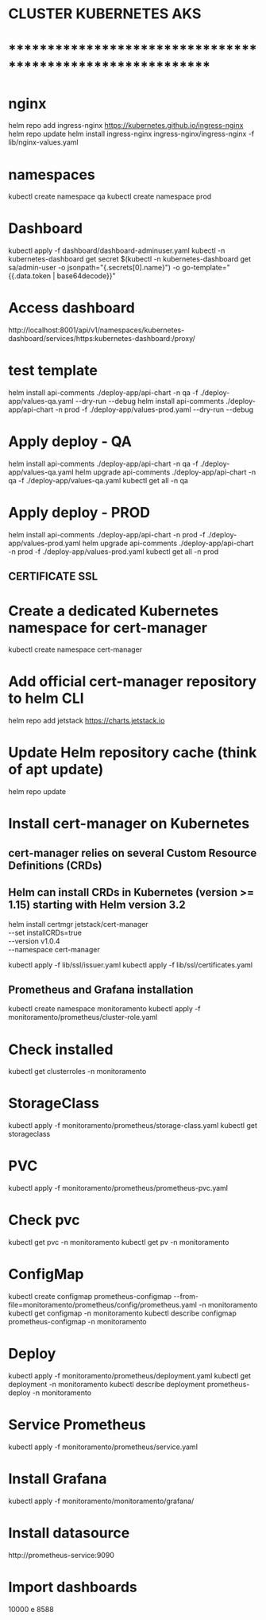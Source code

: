 # CLUSTER KUBERNETES AKS
# **********************************************************
# nginx
helm repo add ingress-nginx https://kubernetes.github.io/ingress-nginx
helm repo update
helm install ingress-nginx ingress-nginx/ingress-nginx -f lib/nginx-values.yaml

# namespaces
kubectl create namespace qa
kubectl create namespace prod

# Dashboard
kubectl apply -f dashboard/dashboard-adminuser.yaml
kubectl -n kubernetes-dashboard get secret $(kubectl -n kubernetes-dashboard get sa/admin-user -o jsonpath="{.secrets[0].name}") -o go-template="{{.data.token | base64decode}}"

# Access dashboard
http://localhost:8001/api/v1/namespaces/kubernetes-dashboard/services/https:kubernetes-dashboard:/proxy/

# test template
helm install api-comments ./deploy-app/api-chart -n qa -f ./deploy-app/values-qa.yaml --dry-run --debug
helm install api-comments ./deploy-app/api-chart -n prod -f ./deploy-app/values-prod.yaml --dry-run --debug

# Apply deploy - QA
helm install api-comments ./deploy-app/api-chart -n qa -f ./deploy-app/values-qa.yaml
helm upgrade api-comments ./deploy-app/api-chart -n qa -f ./deploy-app/values-qa.yaml
kubectl get all -n qa

# Apply deploy - PROD
helm install api-comments ./deploy-app/api-chart -n prod -f ./deploy-app/values-prod.yaml
helm upgrade api-comments ./deploy-app/api-chart -n prod -f ./deploy-app/values-prod.yaml
kubectl get all -n prod

## CERTIFICATE SSL
# Create a dedicated Kubernetes namespace for cert-manager
kubectl create namespace cert-manager
# Add official cert-manager repository to helm CLI
helm repo add jetstack https://charts.jetstack.io
# Update Helm repository cache (think of apt update)
helm repo update
# Install cert-manager on Kubernetes
## cert-manager relies on several Custom Resource Definitions (CRDs)
## Helm can install CRDs in Kubernetes (version >= 1.15) starting with Helm version 3.2
helm install certmgr jetstack/cert-manager \
    --set installCRDs=true \
    --version v1.0.4 \
    --namespace cert-manager

kubectl apply -f lib/ssl/issuer.yaml
kubectl apply -f lib/ssl/certificates.yaml

## Prometheus and Grafana installation
kubectl create namespace monitoramento
kubectl apply -f monitoramento/prometheus/cluster-role.yaml
# Check installed
kubectl get clusterroles -n monitoramento
# StorageClass
kubectl apply -f monitoramento/prometheus/storage-class.yaml
kubectl get storageclass
# PVC
kubectl apply -f monitoramento/prometheus/prometheus-pvc.yaml
# Check pvc
kubectl get pvc -n monitoramento
kubectl get pv -n monitoramento
# ConfigMap
kubectl create configmap prometheus-configmap --from-file=monitoramento/prometheus/config/prometheus.yaml -n monitoramento
kubectl get configmap -n monitoramento
kubectl describe configmap prometheus-configmap -n monitoramento
# Deploy
kubectl apply -f monitoramento/prometheus/deployment.yaml
kubectl get deployment -n monitoramento
kubectl describe deployment prometheus-deploy -n monitoramento
# Service Prometheus
kubectl apply -f monitoramento/prometheus/service.yaml

# Install Grafana
kubectl apply -f monitoramento/monitoramento/grafana/

# Install datasource
http://prometheus-service:9090

# Import dashboards
10000 e 8588